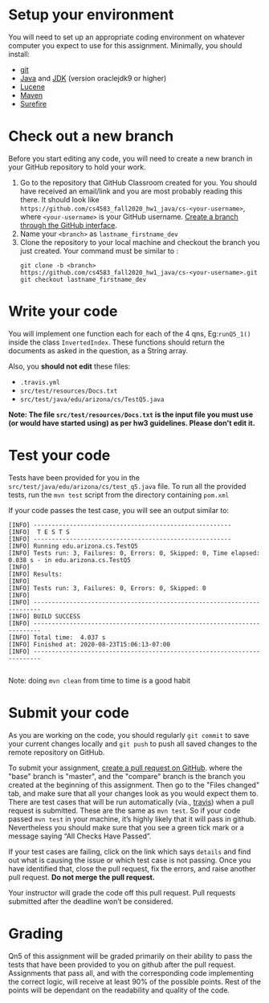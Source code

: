 # Setup your environment

You will need to set up an appropriate coding environment on whatever computer
you expect to use for this assignment.
Minimally, you should install:

* [git](https://git-scm.com/downloads)
* [Java](https://www.java.com/en/) and [JDK](https://www.oracle.com/java/technologies/javase/javase-jdk8-downloads.html) (version oraclejdk9 or higher)
* [Lucene](http://lucene.apache.org/)
* [Maven](https://maven.apache.org/)
* [Surefire](https://maven.apache.org/surefire/maven-surefire-plugin/)

# Check out a new branch

Before you start editing any code, you will need to create a new branch in your
GitHub repository to hold your work.

1. Go to the repository that GitHub Classroom created for you. You should have received an email/link and you are most probably reading this there. It should look like
`https://github.com/cs4583_fall2020_hw1_java/cs-<your-username>`, where
`<your-username>` is your GitHub username. 
[Create a branch through the GitHub interface](https://help.github.com/articles/creating-and-deleting-branches-within-your-repository/).
2. Name your `<branch>` as `lastname_firstname_dev`
2. Clone the repository to your local machine and checkout the branch you
just created. Your command must be similar to :
   ```
   git clone -b <branch> https://github.com/cs4583_fall2020_hw1_java/cs-<your-username>.git
   git checkout lastname_firstname_dev
   ```

# Write your code

You will implement one function each for each of the 4 qns, Eg:`runQ5_1()` inside 
the class `InvertedIndex`. These functions should return the documents as asked in the question, as a String array. 

Also, you **should not edit** these files:
- `.travis.yml`
- `src/test/resources/Docs.txt`
- `src/test/java/edu/arizona/cs/TestQ5.java`

**Note: The file `src/test/resources/Docs.txt` is the input file you must use (or would have started using) as per hw3 guidelines. Please don't edit it.**


# Test your code

Tests have been provided for you in the `src/test/java/edu/arizona/cs/test_q5.java` file.
To run all the provided tests, run the ``mvn test`` script from the directory containing `pom.xml`

If your code passes the test case, you will see an output similar to:
```
[INFO] -------------------------------------------------------
[INFO]  T E S T S
[INFO] -------------------------------------------------------
[INFO] Running edu.arizona.cs.TestQ5
[INFO] Tests run: 3, Failures: 0, Errors: 0, Skipped: 0, Time elapsed: 0.038 s - in edu.arizona.cs.TestQ5
[INFO] 
[INFO] Results:
[INFO] 
[INFO] Tests run: 3, Failures: 0, Errors: 0, Skipped: 0
[INFO] 
[INFO] ------------------------------------------------------------------------
[INFO] BUILD SUCCESS
[INFO] ------------------------------------------------------------------------
[INFO] Total time:  4.037 s
[INFO] Finished at: 2020-08-23T15:06:13-07:00
[INFO] ------------------------------------------------------------------------


```

Note: doing `mvn clean` from time to time is a good habit

# Submit your code

As you are working on the code, you should regularly `git commit` to save your
current changes locally and `git push` to push all saved changes to the remote
repository on GitHub.

To submit your assignment,
[create a pull request on GitHub](https://help.github.com/articles/creating-a-pull-request/#creating-the-pull-request).
where the "base" branch is "master", and the "compare" branch is the branch you
created at the beginning of this assignment.
Then go to the "Files changed" tab, and make sure that all your changes look as you would expect them
to.
There are test cases that will be run automatically (via., [travis](https://travis-ci.com/))
when a pull request is submitted. 
These are the same as `mvn test`. 
So if your code passed `mvn test` in your machine, 
it’s highly likely that it will pass in github. Nevertheless 
you should make sure that you see a green tick mark or a message 
saying “All Checks Have Passed”. 

If your test cases are failing, click on the link which says `details` and find out what is causing the issue or which test case is not passing. Once you have identified that, close the pull request, fix the errors, and raise another pull request.
**Do not merge the pull request.**

Your instructor will grade the code off this pull request. 
Pull requests submitted after the deadline won’t be considered.

# Grading

Qn5 of this assignment will be graded primarily on their ability to pass the tests that
have been provided to you on github after the pull request.
Assignments that pass all, and with the corresponding code implementing the correct logic, will receive at least 90% of the
possible points. Rest of the points will be dependant on the readability and quality of the code.
